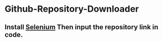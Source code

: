 # Github-Repository-Downloader
## Install [Selenium](https://pypi.org/project/selenium/) Then input the repository link in code. 
